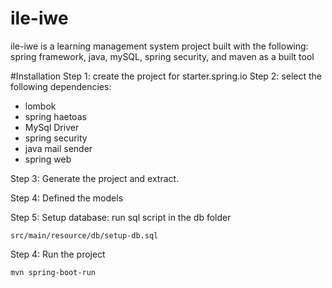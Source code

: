 # ile-iwe


ile-iwe is a learning management system project built with the following:
spring framework,
java,
mySQL,
spring security,
and maven as a built tool

#Installation
Step 1: create the project for starter.spring.io
Step 2: select the following dependencies:
* lombok
* spring haetoas
* MySql Driver
* spring security
* java mail sender
* spring web

Step 3: Generate the project and extract.

Step 4: Defined the models 

Step 5: Setup database: run sql script in the db folder

`src/main/resource/db/setup-db.sql`


Step 4: Run the project

`mvn spring-boot-run`

